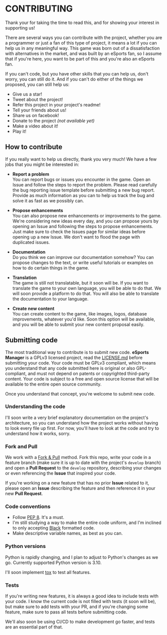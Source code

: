 # CONTRIBUTING

Thank your for taking the time to read this, and for showing your interest in supporting us!

There are several ways you can contribute with the project, whether you are a programmer or just a fan of this type of project, it means a lot if you can help us in any meaningful way. This game was born out of a dissatisfaction with alternatives in the market, and was built by an eSports fan, so I assume that if you're here, you want to be part of this and you're also an eSports fan.

If you can't code, but you have other skills that you can help us, don't worry, you can still do it. And if you can't do either of the things we proposed, you can still help us:

- Give us a star!
- Tweet about the project!
- Refer this project in your project's readme!
- Tell your friends about us!
- Share us on facebook!
- Donate to the project *(not available yet)*
- Make a video about it!
- Play it!

## How to contribute

If you really want to help us directly, thank you very much! We have a few jobs that you might be interested in:

- **Report a problem**  
  You can report bugs or issues you encounter in the game. Open an Issue and follow the steps to report the problem. Please read carefully the bug reporting issue template before submitting a new bug report. Provide as much information as you can to help us track the bug and solve it as fast as we possibly can.

- **Propose enhancements**  
  You can also propose new enhancements or improvements to the game. We're considering new ideas every day, and you can propose yours by opening an Issue and following the steps to propose enhancements. Just make sure to check the Issues page for similar ideas before opening up a new Issue. We don't want to flood the page with duplicated issues.

- **Documentation**  
  Do you think we can improve our documentation somehow? You can propose changes to the text, or write useful tutorials or examples on how to do certain things in the game.

- **Translation**  
  The game is still not translatable, but it soon will be. If you want to translate the game to your own language, you will be able to do that. We will soon provide a platform to do that. You will also be able to translate the documentation to your language.

- **Create new content**  
  You can create content to the game, like images, logos, database improvements, whatever you'd like. Soon this option will be available, and you will be able to submit your new content proposal easily.

## Submitting code

The most traditional way to contribute is to submit new code. **eSports Manager** is a GPLv3 licensed project, read the [LICENSE.md](LICENSE.md) before submitting your code. Your code must be GPLv3 compliant, which means you understand that any code submitted here is original or also GPL-compliant, and must not depend on patents or copyrighted third-party content. Your code is subject to a free and open source license that will be available to the entire open source community.

Once you understand that concept, you're welcome to submit new code.

### Understanding the code

I'll soon write a very brief explanatory documentation on the project's architecture, so you can understand how the project works without having to look every file up first. For now, you'll have to look at the code and try to understand how it works, sorry.

### Fork and Pull

We work with a [Fork & Pull](https://docs.github.com/en/github/collaborating-with-pull-requests/proposing-changes-to-your-work-with-pull-requests/about-pull-requests#fork--pull) method. Fork this repo, write your code in a feature branch (make sure it is up to date with the project's `develop` branch) and open a **Pull Request** to the `develop` repository, describing your changes or even referencing the **Issue** that inspired your code.

If you're working on a new feature that has no prior **Issue** related to it, please open an **Issue** describing the feature and then reference it in your new **Pull Request**.

### Code conventions

- Follow [PEP 8](https://www.python.org/dev/peps/pep-0008/). It's a must.
- I'm still studying a way to make the entire code uniform, and I'm inclined to only accepting [Black](https://github.com/psf/black) formatted code.
- Make descriptive variable names, as best as you can.

### Python versions

Python is rapidly changing, and I plan to adjust to Python's changes as we go. Currently supported Python version is 3.10.

I'll soon implement [tox](https://github.com/tox-dev/tox) to test all features.

### Tests

If you're writing new features, it is always a good idea to include tests with your code. I know the current code is not filled with tests (it soon will be), but make sure to add tests with your PR, and if you're changing some feature, make sure to pass all tests before submitting code.

We'll also soon be using CI/CD to make development go faster, and tests are an essential part of that.


